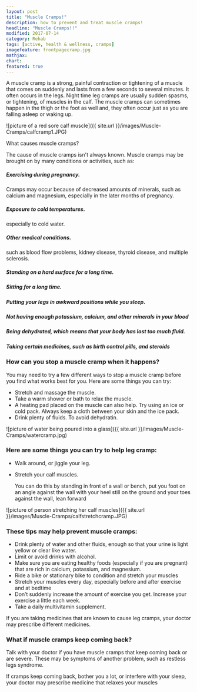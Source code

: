 ```yaml
---
layout: post
title: "Muscle Cramps!"
description: how to prevent and treat muscle cramps!
headline: "Muscle Cramps!!"
modified: 2017-07-14
category: Rehab
tags: [active, health & wellness, cramps]
imagefeature: frontpagecramp.jpg
mathjax: 
chart:
featured: true
---
```




 
A muscle cramp is a strong, painful contraction or tightening of a muscle that comes on suddenly and 
lasts from a few seconds to several minutes. It often occurs in the legs. 
Night time leg cramps are usually sudden spasms, or tightening, of muscles in the calf. The muscle 
cramps can sometimes happen in the thigh or the foot as well and, they often occur just as you are falling asleep or 
waking up. 

![picture of a red sore calf muscle]({{ site.url }}/images/Muscle-Cramps/calfcramp1.JPG)
 
What causes muscle cramps? 

The cause of muscle cramps isn't always known. Muscle cramps may be brought on by many conditions 
or activities, such as: 
 
##### Exercising during pregnancy. 

Cramps may occur because of decreased amounts of minerals, such as calcium and magnesium, 
especially in the later months of pregnancy. 

##### Exposure to cold temperatures.

especially to cold water. 

##### Other medical conditions.

such as blood flow problems, kidney disease, thyroid disease, and multiple sclerosis.  

##### Standing on a hard surface for a long time.

##### Sitting for a long time.

##### Putting your legs in awkward positions while you sleep.

##### Not having enough potassium, calcium, and other minerals in your blood

##### Being dehydrated, which means that your body has lost too much fluid.

##### Taking certain medicines, such as birth control pills, and steroids 


### How can you stop a muscle cramp when it happens?

You may need to try a few different ways to stop a muscle cramp before you find what works best for 
you. Here are some things you can try: 
 
 
 
+	Stretch and massage the muscle. 
+	Take a warm shower or bath to relax the muscle. 
+	A heating pad placed on the muscle can also help. Try using an ice or cold pack. Always keep a 
	cloth between your skin and the ice pack. 
+	Drink plenty of fluids. To avoid dehydratin. 

![picture of water being poured into a glass]({{ site.url }}/images/Muscle-Cramps/watercramp.jpg)
 

### Here are some things you can try to help leg cramp: 
 
+	Walk around, or jiggle your leg. 
+	Stretch your calf muscles.  
	
	You can do this by standing in front of a wall or bench, put you foot on an angle against the wall with 
	your heel still on the ground and your toes against the wall, lean forward  
 

 ![picture of person stretching her calf muscles]({{ site.url }}/images/Muscle-Cramps/calfstretchcramp.JPG)

 
### These tips may help prevent muscle cramps: 
 
+	Drink plenty of water and other fluids, enough so that your urine is light yellow or clear like 
	water. 
+	Limit or avoid drinks with alcohol. 
+	Make sure you are eating healthy foods (especially if you are pregnant) that are rich in calcium, 
	potassium, and magnesium. 
+	Ride a bike or stationary bike to condition and stretch your muscles 
+	Stretch  your muscles every day, especially before and after exercise and at bedtime  
+	Don’t suddenly increase the amount of exercise you get. Increase your exercise a little each 
	week.  
+	Take a daily multivitamin supplement. 
 
If you are taking medicines that are known to cause leg cramps, your doctor may prescribe different 
medicines. 
 
 
 
### What if muscle cramps keep coming back? 
 
Talk with your doctor if you have muscle cramps that keep coming back or are severe. These may be 
symptoms of another problem, such as restless legs syndrome. 
 
If cramps keep coming back, bother you a lot, or interfere with your sleep, your doctor may prescribe 
medicine that relaxes your muscles 
 
 
 


